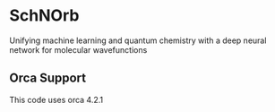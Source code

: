 # SchNOrb
Unifying machine learning and quantum chemistry with a deep neural network for molecular wavefunctions
## Orca Support 
This code uses orca 4.2.1

